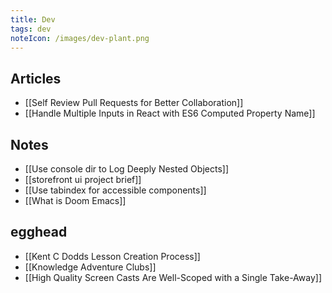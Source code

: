 ```yaml
---
title: Dev
tags: dev
noteIcon: /images/dev-plant.png
---
```


## Articles

- [[Self Review Pull Requests for Better Collaboration]]
- [[Handle Multiple Inputs in React with ES6 Computed Property Name]]


## Notes

- [[Use console dir to Log Deeply Nested Objects]]
- [[storefront ui project brief]]
- [[Use tabindex for accessible components]]
- [[What is Doom Emacs]]



## egghead

- [[Kent C Dodds Lesson Creation Process]]
- [[Knowledge Adventure Clubs]]
- [[High Quality Screen Casts Are Well-Scoped with a Single Take-Away]]
